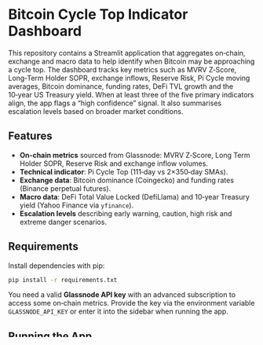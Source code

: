 # Bitcoin Cycle Top Indicator Dashboard

This repository contains a Streamlit application that aggregates
on‑chain, exchange and macro data to help identify when Bitcoin may
be approaching a cycle top. The dashboard tracks key metrics such as
MVRV Z‑Score, Long‑Term Holder SOPR, exchange inflows, Reserve Risk,
Pi Cycle moving averages, Bitcoin dominance, funding rates, DeFi TVL
growth and the 10‑year US Treasury yield. When at least three of the
five primary indicators align, the app flags a “high confidence”
signal. It also summarises escalation levels based on broader market
conditions.

## Features

- **On‑chain metrics** sourced from Glassnode: MVRV Z‑Score, Long
  Term Holder SOPR, Reserve Risk and exchange inflow volumes.
- **Technical indicator**: Pi Cycle Top (111‑day vs 2×350‑day SMAs).
- **Exchange data**: Bitcoin dominance (Coingecko) and funding
  rates (Binance perpetual futures).
- **Macro data**: DeFi Total Value Locked (DefiLlama) and 10‑year
  Treasury yield (Yahoo Finance via `yfinance`).
- **Escalation levels** describing early warning, caution, high risk
  and extreme danger scenarios.

## Requirements

Install dependencies with pip:

```bash
pip install -r requirements.txt
```

You need a valid **Glassnode API key** with an
advanced subscription to access some on‑chain metrics. Provide the key
via the environment variable `GLASSNODE_API_KEY` or enter it into the
sidebar when running the app.

## Running the App

Run the Streamlit application from the project root:

```bash
streamlit run app.py
```

The app will launch in your default web browser. Enter your Glassnode
API key in the sidebar and adjust parameters such as the DeFi chain
and TVL lookback window. The dashboard will then display the latest
metrics, highlight high confidence signals and show escalation levels.

## Notes

- Some Glassnode endpoints require an *advanced* plan. If you use a
  free API key, these metrics will return `N/A`.
- The DeFiLlama API may occasionally block server‑side requests. If
  the TVL data fails to load, try again later or choose a different
  chain.
- The Pi Cycle indicator is computed using Coingecko price data and
  simple moving averages. It is meant to provide directional
  guidance rather than exact price targets.

## Sources

- Glassnode metric definitions for **MVRV Z‑Score**, **LTH‑SOPR** and
  **Reserve Risk**【475926368150572†L216-L244】【118412254918152†L219-L248】.
- Glassnode API endpoint mappings from the open‑source script listing
  metrics【474942229923549†L79-L83】【474942229923549†L154-L160】.
- Coingecko global data for Bitcoin dominance【644653073643528†L40-L43】.
- Binance funding rate documentation【789894824174857†L93-L136】.

